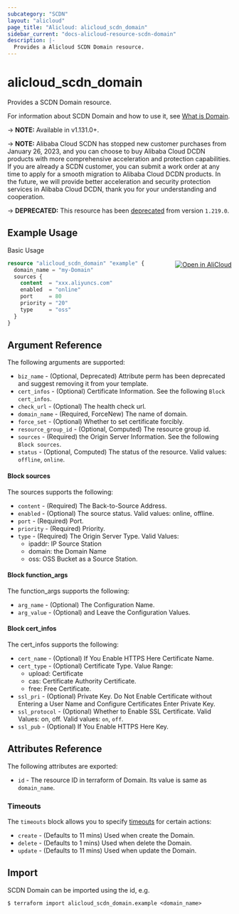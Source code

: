 ```yaml
---
subcategory: "SCDN"
layout: "alicloud"
page_title: "Alicloud: alicloud_scdn_domain"
sidebar_current: "docs-alicloud-resource-scdn-domain"
description: |-
  Provides a Alicloud SCDN Domain resource.
---
```


# alicloud\_scdn\_domain

Provides a SCDN Domain resource.

For information about SCDN Domain and how to use it, see [What is Domain](https://help.aliyun.com/document_detail/63672.html).

-> **NOTE:** Available in v1.131.0+.

-> **NOTE:** Alibaba Cloud SCDN has stopped new customer purchases from January 26, 2023, and you can choose to buy Alibaba Cloud DCDN products with more comprehensive acceleration and protection capabilities. If you are already a SCDN customer, you can submit a work order at any time to apply for a smooth migration to Alibaba Cloud DCDN products. In the future, we will provide better acceleration and security protection services in Alibaba Cloud DCDN, thank you for your understanding and cooperation.

-> **DEPRECATED:**  This resource has been [deprecated](https://www.aliyun.com/product/scdn) from version `1.219.0`.

## Example Usage
<div class="oics-button" style="float: right;margin: 0 0 -40px 0;">
  <a href="https://api.aliyun.com/api-tools/terraform?resource=alicloud_scdn_domain&exampleId=b2c708e1-251d-310d-a410-f6411f61d04d093c1215&activeTab=example&spm=docs.r.scdn_domain.0.b2c708e125" target="_blank">
    <img alt="Open in AliCloud" src="https://img.alicdn.com/imgextra/i1/O1CN01hjjqXv1uYUlY56FyX_!!6000000006049-55-tps-254-36.svg" style="max-height: 44px; margin: 32px auto; max-width: 100%;">
  </a>
</div>

Basic Usage

```terraform
resource "alicloud_scdn_domain" "example" {
  domain_name = "my-Domain"
  sources {
    content  = "xxx.aliyuncs.com"
    enabled  = "online"
    port     = 80
    priority = "20"
    type     = "oss"
  }
}

```

## Argument Reference

The following arguments are supported:

* `biz_name` - (Optional, Deprecated) Attribute perm has been deprecated and suggest removing it from your template.
* `cert_infos` - (Optional) Certificate Information. See the following `Block cert_infos`.
* `check_url` - (Optional) The health check url.
* `domain_name` - (Required, ForceNew) The name of domain.
* `force_set` - (Optional) Whether to set certificate forcibly.
* `resource_group_id` - (Optional, Computed) The resource group id.
* `sources` - (Required) the Origin Server Information. See the following `Block sources`.
* `status` - (Optional, Computed) The status of the resource. Valid values: `offline`, `online`.

#### Block sources

The sources supports the following: 

* `content` - (Required) The Back-to-Source Address.
* `enabled` - (Optional) The source status. Valid values: online, offline.
* `port` - (Required) Port.
* `priority` - (Required) Priority.
* `type` - (Required) The Origin Server Type. Valid Values: 
  * ipaddr: IP Source Station 
  * domain: the Domain Name 
  * oss: OSS Bucket as a Source Station.
  
#### Block function_args

The function_args supports the following: 

* `arg_name` - (Optional) The Configuration Name.
* `arg_value` - (Optional) and Leave the Configuration Values.

#### Block cert_infos

The cert_infos supports the following: 

* `cert_name` - (Optional) If You Enable HTTPS Here Certificate Name.
* `cert_type` - (Optional) Certificate Type. Value Range: 
  * upload: Certificate
  * cas: Certificate Authority Certificate. 
  * free: Free Certificate.
* `ssl_pri` - (Optional) Private Key. Do Not Enable Certificate without Entering a User Name and Configure Certificates Enter Private Key.
* `ssl_protocol` - (Optional) Whether to Enable SSL Certificate. Valid Values: on, off. Valid values: `on`, `off`.
* `ssl_pub` - (Optional) If You Enable HTTPS Here Key.

## Attributes Reference

The following attributes are exported:

* `id` - The resource ID in terraform of Domain. Its value is same as `domain_name`.

### Timeouts

The `timeouts` block allows you to specify [timeouts](https://www.terraform.io/docs/configuration-0-11/resources.html#timeouts) for certain actions:

* `create` - (Defaults to 11 mins) Used when create the Domain.
* `delete` - (Defaults to 1 mins) Used when delete the Domain.
* `update` - (Defaults to 11 mins) Used when update the Domain.

## Import

SCDN Domain can be imported using the id, e.g.

```shell
$ terraform import alicloud_scdn_domain.example <domain_name>
```
